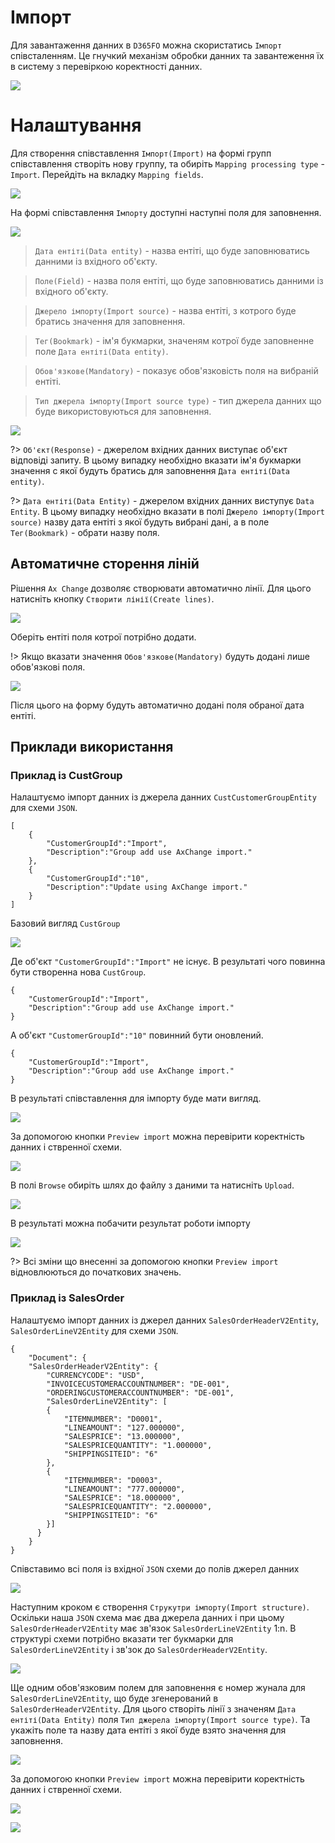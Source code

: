 # Імпорт

Для завантаження данних в `D365FO` можна скористатись `Імпорт` співсталенням. Це гнучкий механізм обробки данних та завантеження їх в систему з перевіркою коректності данних.

![](../_media/mappingSource_basicSetup.png)

# Налаштування 

Для створення співставлення `Імпорт(Import)` на формі групп співставлення створіть нову группу, та обиріть `Mapping processing type` - `Import`.  Перейдіть на вкладку `Mapping fields`.

![](../_media/mapping_import_source.png)

На формі співставлення `Імпорту` доступні наступні поля для заповнення.

![](../_media/mapping_import_fields.png)

> `Дата ентіті(Data entity)` - назва ентіті, що буде заповнюватись данними із вхідного об'єкту.

> `Поле(Field)` - назва поля ентіті, що буде заповнюватись данними із вхідного об'єкту.

> `Джерело імпорту(Import source)` -  назва ентіті, з котрого буде братись значення для заповнення.

> `Тег(Bookmark)` - ім'я букмарки, значеням котрої буде заповненне поле `Дата ентіті(Data entity)`.

> `Обов'язкове(Mandatory)` - показує обов'язковість поля на вибраній ентіті.

> `Тип джерела імпорту(Import source type)` - тип джерела данних що буде використовуються для заповнення.

![](../_media/mapping_import_field_ImportSourceType.png)

?> `Об'єкт(Response)` - джерелом вхідних данних виступає об'єкт відповіді запиту. В цьому випадку необхідно вказати ім'я букмарки значення с якої будуть братись для заповнення `Дата ентіті(Data entity)`.

?> `Дата ентіті(Data Entity)` - джерелом вхідних данних виступує `Data Entity`. В цьому випадку необхідно вказати в полі `Джерело імпорту(Import source)` назву дата ентіті з якої будуть вибрані дані, а в поле `Тег(Bookmark)` - обрати назву поля.


## Автоматичне сторення ліній 

Рішення `Ax Change` дозволяє створювати автоматично лінії. Для цього натисніть кнопку `Створити лінії(Create lines)`.

![](../_media/mapping_import_create_lines.png)

Оберіть ентіті поля котрої потрібно додати. 

!> Якщо вказати значення `Обов'язкове(Mandatory)` будуть додані лише обов'язкові поля.

![](../_media/mapping_import_create_lines_promprt.png)

Після цього на форму будуть автоматично додані поля обраної дата ентіті.

## Приклади використання

### Приклад із CustGroup

Налаштуємо імпорт данних із джерела данних `CustCustomerGroupEntity` для схеми `JSON`.

```text
[
    {
	    "CustomerGroupId":"Import",
	    "Description":"Group add use AxChange import."
    },
    {
	    "CustomerGroupId":"10",
	    "Description":"Update using AxChange import."
    }
]
```

Базовий вигляд `CustGroup` 

![](../_media/mapping_import_custGroup_basic.png)

Де  об'єкт `"CustomerGroupId":"Import"` не існує. В результаті чого повинна бути створенна нова `CustGroup`.

```text
{
    "CustomerGroupId":"Import",
    "Description":"Group add use AxChange import."
}
```

А  об'єкт `"CustomerGroupId":"10"` повинний бути оновлений.

```text
{
    "CustomerGroupId":"Import",
    "Description":"Group add use AxChange import."
}
```

В результаті співставлення для імпорту буде мати вигляд.

![](../_media/mapping_import_fill_custGroup.png)

За допомогою кнопки `Preview import` можна перевірити коректність данних і ствренної схеми.  

![](../_media/mapping_import_fill_previewImport_button.png)

В полі `Browse` обиріть шлях до файлу з даними та натисніть `Upload`. 

![](../_media/mapping_import_fill_previewImport.png)

В результаті можна побачити результат роботи імпорту

![](../_media/mapping_import_fill_custGroup_validate.png)

?> Всі зміни що внесенні за допомогою кнопки `Preview import` відновлюються до початкових значень.

### Приклад із SalesOrder

Налаштуємо імпорт данних із джерел данних `SalesOrderHeaderV2Entity`, `SalesOrderLineV2Entity` для схеми `JSON`.

```text
{
    "Document": {
    "SalesOrderHeaderV2Entity": {
        "CURRENCYCODE": "USD",
        "INVOICECUSTOMERACCOUNTNUMBER": "DE-001",
        "ORDERINGCUSTOMERACCOUNTNUMBER": "DE-001",
        "SalesOrderLineV2Entity": [
        {
            "ITEMNUMBER": "D0001",
            "LINEAMOUNT": "127.000000",
            "SALESPRICE": "13.000000",
            "SALESPRICEQUANTITY": "1.000000",
            "SHIPPINGSITEID": "6"
        },
        {
            "ITEMNUMBER": "D0003",
            "LINEAMOUNT": "777.000000",
            "SALESPRICE": "18.000000",
            "SALESPRICEQUANTITY": "2.000000",
            "SHIPPINGSITEID": "6"
        }]
      }
    }
}
```
Співставимо всі поля із вхідної `JSON` схеми до полів джерел данних 

![](../_media/mapping_import_salesOrder.png)

Наступним кроком є створення `Струкутри імпорту(Import structure)`. Оскільки наша `JSON` схема має два джерела данних і при цьому `SalesOrderHeaderV2Entity` має зв'язок `SalesOrderLineV2Entity` 1:n. В структурі схеми потрібно вказати тег букмарки для `SalesOrderLineV2Entity` і зв'зок до `SalesOrderHeaderV2Entity`.

![](../_media/mapping_import_salesOrder_struct.png)

Ще одним обов'язковим полем для заповнення є номер жунала для `SalesOrderLineV2Entity`, що буде згенерований в `SalesOrderHeaderV2Entity`. Для цього створіть лінії з значеням `Дата ентіті(Data Entity)` поля `Тип джерела імпорту(Import source type)`. Та укажіть поле та назву дата ентіті з якої буде взято значення для заповнення. 

![](../_media/mapping_import_salesOrder_fill.png)

За допомогою кнопки `Preview import` можна перевірити коректність данних і ствренної схеми.  

![](../_media/mapping_import_salesOrder_validateHeader.png)

![](../_media/mapping_import_salesOrder_validateLines.png)